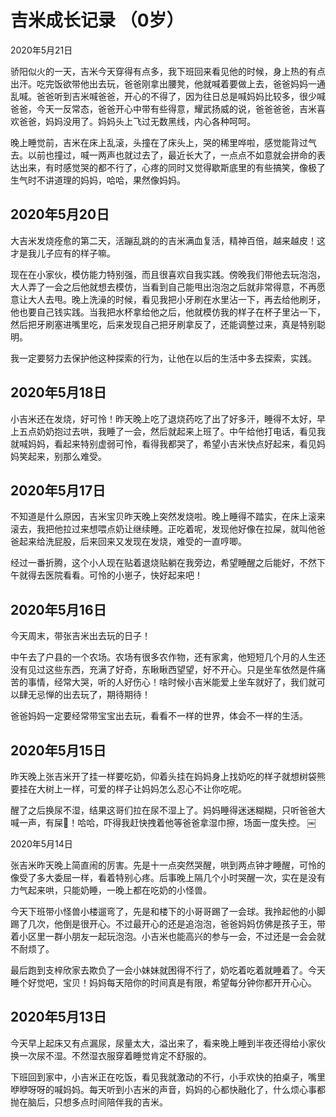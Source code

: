 # 吉米成长记录 （0岁）

2020年5月21日

骄阳似火的一天，吉米今天穿得有点多，我下班回来看见他的时候，身上热的有点出汗。吃完饭欲带他出去玩，爸爸刚拿出腰凳，他就喊着要做上去，爸爸妈妈一通乱喊。爸爸听到吉米喊爸爸，开心的不得了，因为往日总是喊妈妈比较多，很少喊爸爸，今天一反常态，爸爸开心中带有些得意，耀武扬威的说，爸爸爸爸，吉米喜欢爸爸，妈妈没用了。妈妈头上飞过无数黑线，内心各种呵呵。

晚上睡觉前，吉米在床上乱滚，头撞在了床头上，哭的稀里哗啦，感觉能背过气去。以前也撞过，喊一两声也就过去了，最近长大了，一点点不如意就会拼命的表达出来，有时感觉哭的都不行了，心疼的同时又觉得歇斯底里的有些搞笑，像极了生气时不讲道理的妈妈，哈哈，果然像妈妈。

## 2020年5月20日

大吉米发烧痊愈的第二天，活蹦乱跳的的吉米满血复活，精神百倍，越来越皮！这才是我儿子应有的样子嘛。

现在在小家伙，模仿能力特别强，而且很喜欢自我实践。傍晚我们带他去玩泡泡，大人弄了一会之后他就想去模仿，当看到自己能甩出泡泡之后就非常得意，不再愿意让大人去甩。晚上洗澡的时候，看见我把小牙刷在水里沾一下，再去给他刷牙，他也要自己钱实践。当我把水杯拿给他之后，他就模仿我的样子在杯子里沾一下，然后把牙刷塞进嘴里吃，后来发现自己把牙刷拿反了，还能调整过来，真是特别聪明。

我一定要努力去保护他这种探索的行为，让他在以后的生活中多去探索，实践。

## 2020年5月18日

小吉米还在发烧，好可怜！昨天晚上吃了退烧药吃了出了好多汗，睡得不太好，早上五点奶奶抱过去哄，我睡了一会，然后就起来上班了。中午给他打电话，看见我就喊妈妈，看起来特别虚弱可怜，看得我都哭了，希望小吉米快点好起来，看见妈妈笑起来，别那么难受。

## 2020年5月17日

不知道是什么原因，吉米宝贝昨天晚上突然发烧啦。晚上睡得不踏实，在床上滚来滚去，我把他拉过来想喂点奶让继续睡。正吃着呢，发现他好像在拉屎，就叫他爸爸起来给洗屁股，后来回来又发现在发烧，难受的一直哼唧。

经过一番折腾，这个小人现在贴着退烧贴躺在我旁边，希望睡醒之后能好，不然下午就得去医院看看。可怜的小崽子，快好起来吧！

## 2020年5月16日

今天周末，带张吉米出去玩的日子！

中午去了户县的一个农场。农场有很多农作物，还有家禽，他短短几个月的人生还没有见过这些东西，充满了好奇，东瞅瞅西望望，好不开心。只是坐车依然是件痛苦的事情，经常大哭，听的人好伤心！啥时候小吉米能爱上坐车就好了，我们就可以肆无忌惮的出去玩了，期待期待！

爸爸妈妈一定要经常带宝宝出去玩，看看不一样的世界，体会不一样的生活。

## 2020年5月15日

昨天晚上张吉米开了挂一样要吃奶，仰着头挂在妈妈身上找奶吃的样子就想树袋熊要挂在大树上一样，可爱的样子让妈妈怎么忍心不让你吃呢。

醒了之后换尿不湿，结果这哥们拉在尿不湿上了。妈妈睡得迷迷糊糊，只听爸爸大喊一声，有屎💩！哈哈，吓得我赶快拽着他等爸爸拿湿巾擦，场面一度失控。
￼

2020年5月14日

张吉米昨天晚上简直闹的厉害。先是十一点突然哭醒，哄到两点钟才睡醒，可怜的像受了多大委屈一样，看着特别心疼。后事晚上隔几个小时哭醒一次，实在是没有力气起来哄，只能奶睡，一晚上都在吃奶的小怪兽。

 今天下班带小怪兽小楼遛弯了，先是和楼下的小哥哥踢了一会球。我拎起他的小脚踢了几次，他倒是很开心。不过最开心的还是追泡泡，爸爸妈妈仿佛是孩子王，带着小区里一群小朋友一起玩泡泡。小吉米也能高兴的参与一会，不过还是一会会就不耐烦了。

最后跑到支梓欣家去欺负了一会小妹妹就困得不行了，奶吃着吃着就睡着了。今天睡个好觉吧，宝贝！妈妈每天陪你的时间真是有限，希望每分钟你都开开心心。


## 2020年5月13日

今天早上起床又有点漏尿，尿量太大，溢出来了，看来晚上睡到半夜还得给小家伙换一次尿不湿。不然湿衣服穿着睡觉肯定不舒服的。

下班回到家中，小吉米正在吃饭，看见我就激动的不行，小手欢快的拍桌子，嘴里咿咿呀呀的喊妈妈。每天听到小吉米的声音，妈妈的心都快融化了，什么烦心事都抛在脑后，只想多点时间陪伴我的吉米。

